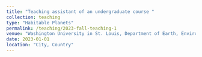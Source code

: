 ```yaml
---
title: "Teaching assistant of an undergraduate course "
collection: teaching
type: "Habitable Planets"
permalink: /teaching/2023-fall-teaching-1
venue: "Washington University in St. Louis, Department of Earth, Environmental, and Planetary Sciences"
date: 2023-01-01
location: "City, Country"
---
```


